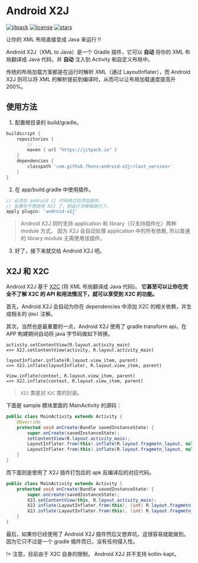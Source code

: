 # Android X2J

[![jitpack](https://jitpack.io/v/7hens/android-x2j.svg)](https://jitpack.io/#7hens/android-x2j)
[![license](https://img.shields.io/github/license/7hens/android-x2j.svg)](https://github.com/7hens/android-x2j/blob/master/LICENSE)
[![stars](https://img.shields.io/github/stars/7hens/android-x2j.svg?style=social)](https://github.com/7hens/android-x2j)

让你的 XML 布局直接变成 Java 来运行 !!

Android X2J（XML to Java）是一个 Gradle 插件，它可以 __自动__ 将你的 XML 布局翻译成 Java 代码，并 __自动__ 注入到 Activity 和自定义布局中。

传统的布局加载方案都是在运行时解析 XML（通过 LayoutInflater），而 Android X2J 则可以将 XML 的解析提前到编译时，从而可以让布局加载速度提高升 200%。

## 使用方法

1) 配置根目录的 build/gradle。

```groovy
buildscript {
    repositories {
        // ...
        maven { url "https://jitpack.io" }
    }
    dependencies {
        classpath 'com.github.7hens:android-x2j:<last_version>'
    }
}
```

2) 在 app/build.gradle 中使用插件。

```groovy
// 必须在 android {} 代码块之后添加插件。
// 如果你不想使用 X2J 了，把这行注释掉就行了。
apply plugin: 'android-x2j'
```

> Android X2J 同时支持 application 和 library（只支持插件化）两种 module 方式。
> 因为 X2J 会自动处理 application 中的所有依赖, 所以普通的 library module 无需使用该插件。

3) 好了，接下来就交给 Android X2J 吧。

## X2J 和 X2C

Android X2J 基于 [X2C](https://github.com/iReaderAndroid/X2C) (将 XML 布局翻译成 Java 代码)。
__它甚至可以让你在完全不了解 X2C 的 API 和用法情况下，就可以享受到 X2C 的功能。__

首先，Android X2J 会自动为你在 dependencies 中添加 X2C 的相关依赖，并生成相关的 `@Xml` 注解。

其次，当然也是最重要的一点，Android X2J 使用了 gradle transform api，在 APP 构建期间自动将 java 字节码做如下转换。

```plain
activity.setContentView(R.layout.activity_main)
=>> X2J.setContentView(activity, R.layout.activity_main)

layoutInflater.inflate(R.layout.view_item, parent)
=>> X2J.inflate(layoutInflater, R.layout.view_item, parent)

View.inflate(context, R.layout.view_item, parent)
=>> X2J.inflate(context, R.layout.view_item, parent)
```

> `X2J` 类是对 `X2C` 类的封装。

下面是 sample 模块里面的 MainActivity 的源码：

```java
public class MainActivity extends Activity {
    @Override
    protected void onCreate(Bundle savedInstanceState) {
        super.onCreate(savedInstanceState);
        setContentView(R.layout.activity_main);
        LayoutInflater.from(this).inflate(R.layout.fragmetn_layout, null);
        LayoutInflater.from(this).inflate(R.layout.fragmetn_layout, null, false);
    }
}
```

而下面则是使用了 X2J 插件打包后的 apk 反编译后的对应代码。

```java
public class MainActivity extends Activity {
    protected void onCreate(Bundle savedInstanceState) {
        super.onCreate(savedInstanceState);
        X2J.setContentView(this, R.layout.activity_main);
        X2J.inflate(LayoutInflater.from(this), (int) R.layout.fragmetn_layout, null);
        X2J.inflate(LayoutInflater.from(this), (int) R.layout.fragmetn_layout, null, false);
    }
}
```

最后，如果你已经使用了 Android X2J 插件然后又想弃坑，这很容易就能做到。
因为它只不过是一个 gradle 插件而已，没有任何侵入性。

!> 注意，目前由于 X2C 自身的限制， Android X2J 并不支持 kotlin-kapt。

